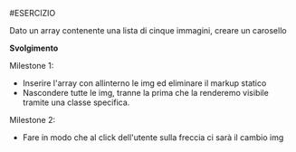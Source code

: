#ESERCIZIO

Dato un array contenente una lista di cinque immagini, creare un carosello

**Svolgimento**

Milestone 1:

- Inserire l'array con allinterno le img ed eliminare il markup statico
- Nascondere tutte le img, tranne la prima che la renderemo visibile tramite una classe specifica.

Milestone 2:

- Fare in modo che al click dell'utente sulla freccia ci sarà il cambio img
